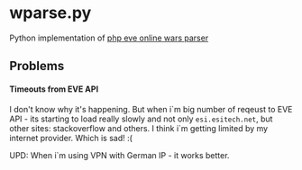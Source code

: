 # wparse.py
Python implementation of [php eve online wars parser](https://github.com/userbig/wparse)


## Problems

#### Timeouts from EVE API
I don't know why it's happening. But when i\`m big number of reqeust to EVE API - its starting to load really slowly
and not only `esi.esitech.net`, but other sites: stackoverflow and others. I think i`m getting limited by 
my internet provider. Which is sad! :(

UPD: When i`m using VPN with German IP - it works better.

